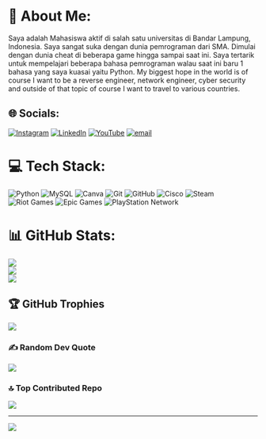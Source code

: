 # 💫 About Me:
Saya adalah Mahasiswa aktif di salah satu universitas di Bandar Lampung, Indonesia. Saya sangat suka dengan dunia pemrograman dari SMA. Dimulai dengan dunia cheat di beberapa game hingga sampai saat ini. Saya tertarik untuk mempelajari beberapa bahasa pemrograman walau saat ini baru 1 bahasa yang saya kuasai yaitu Python. My biggest hope in the world is of course I want to be a reverse engineer, network engineer, cyber security and outside of that topic of course I want to travel to various countries.


## 🌐 Socials:
[![Instagram](https://img.shields.io/badge/Instagram-%23E4405F.svg?logo=Instagram&logoColor=white)](https://instagram.com/https://www.instagram.com/gil.glout/) [![LinkedIn](https://img.shields.io/badge/LinkedIn-%230077B5.svg?logo=linkedin&logoColor=white)](https://linkedin.com/in/www.linkedin.com/in/ragil-afda-95821437b) [![YouTube](https://img.shields.io/badge/YouTube-%23FF0000.svg?logo=YouTube&logoColor=white)](https://youtube.com/@https://youtube.com/@ragilafdatripradana3191?si=79Iu2sWT7mB2gM3D) [![email](https://img.shields.io/badge/Email-D14836?logo=gmail&logoColor=white)](mailto:@gmail.com) 

# 💻 Tech Stack:
![Python](https://img.shields.io/badge/python-3670A0?style=for-the-badge&logo=python&logoColor=ffdd54) ![MySQL](https://img.shields.io/badge/mysql-4479A1.svg?style=for-the-badge&logo=mysql&logoColor=white) ![Canva](https://img.shields.io/badge/Canva-%2300C4CC.svg?style=for-the-badge&logo=Canva&logoColor=white) ![Git](https://img.shields.io/badge/git-%23F05033.svg?style=for-the-badge&logo=git&logoColor=white) ![GitHub](https://img.shields.io/badge/github-%23121011.svg?style=for-the-badge&logo=github&logoColor=white) ![Cisco](https://img.shields.io/badge/cisco-%23049fd9.svg?style=for-the-badge&logo=cisco&logoColor=black) ![Steam](https://img.shields.io/badge/steam-%23000000.svg?style=for-the-badge&logo=steam&logoColor=white) ![Riot Games](https://img.shields.io/badge/riotgames-D32936.svg?style=for-the-badge&logo=riotgames&logoColor=white) ![Epic Games](https://img.shields.io/badge/epicgames-%23313131.svg?style=for-the-badge&logo=epicgames&logoColor=white) ![PlayStation Network](https://img.shields.io/badge/PSN-%230070D1.svg?style=for-the-badge&logo=Playstation&logoColor=white)
# 📊 GitHub Stats:
![](https://github-readme-stats.vercel.app/api?username=RagilAfda&theme=rose&hide_border=false&include_all_commits=false&count_private=false)<br/>
![](https://nirzak-streak-stats.vercel.app/?user=RagilAfda&theme=rose&hide_border=false)<br/>
![](https://github-readme-stats.vercel.app/api/top-langs/?username=RagilAfda&theme=rose&hide_border=false&include_all_commits=false&count_private=false&layout=compact)

## 🏆 GitHub Trophies
![](https://github-profile-trophy.vercel.app/?username=RagilAfda&theme=radical&no-frame=false&no-bg=true&margin-w=4)

### ✍️ Random Dev Quote
![](https://quotes-github-readme.vercel.app/api?type=horizontal&theme=light)

### 🔝 Top Contributed Repo
![](https://github-contributor-stats.vercel.app/api?username=RagilAfda&limit=5&theme=rose&combine_all_yearly_contributions=true)

---
[![](https://visitcount.itsvg.in/api?id=RagilAfda&icon=0&color=0)](https://visitcount.itsvg.in)

<!-- Proudly created with GPRM ( https://gprm.itsvg.in ) -->
